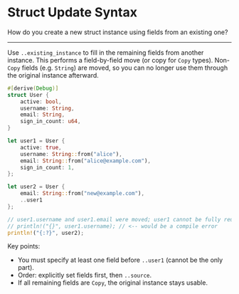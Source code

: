 # Struct Update Syntax

How do you create a new struct instance using fields from an existing one?

---

Use `..existing_instance` to fill in the remaining fields from another instance. This performs a field-by-field move (or copy for `Copy` types). Non-`Copy` fields (e.g. `String`) are moved, so you can no longer use them through the original instance afterward.

```rust
#[derive(Debug)]
struct User {
    active: bool,
    username: String,
    email: String,
    sign_in_count: u64,
}

let user1 = User {
    active: true,
    username: String::from("alice"),
    email: String::from("alice@example.com"),
    sign_in_count: 1,
};

let user2 = User {
    email: String::from("new@example.com"),
    ..user1
};

// user1.username and user1.email were moved; user1 cannot be fully reused.
// println!("{}", user1.username); // <-- would be a compile error
println!("{:?}", user2);
```

Key points:
- You must specify at least one field before `..user1` (cannot be the only part).
- Order: explicitly set fields first, then `..source`.
- If all remaining fields are `Copy`, the original instance stays usable.